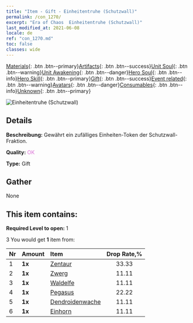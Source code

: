 ```yaml
---
title: "Item - Gift - Einheitentruhe (Schutzwall)"
permalink: /con_1270/
excerpt: "Era of Chaos  Einheitentruhe (Schutzwall)"
last_modified_at: 2021-06-08
locale: de
ref: "con_1270.md"
toc: false
classes: wide
---
```

 [Materials](/ItemsDE/){: .btn .btn--primary}[Artifacts](/ItemsDE/Artifacts/){: .btn .btn--success}[Unit Soul](/ItemsDE/UnitSoul/){: .btn .btn--warning}[Unit Awakening](/ItemsDE/UnitAwakening/){: .btn .btn--danger}[Hero Soul](/ItemsDE/HeroSoul/){: .btn .btn--info}[Hero Skill](/ItemsDE/HeroSkill/){: .btn .btn--primary}[Gift](/ItemsDE/Gift/){: .btn .btn--success}[Event related](/ItemsDE/Events/){: .btn .btn--warning}[Avatars](/ItemsDE/Avatars/){: .btn .btn--danger}[Consumables](/ItemsDE/Consumables/){: .btn .btn--info}[Unknown](/ItemsDE/Unknown/){: .btn .btn--primary}

 ![Einheitentruhe (Schutzwall)](/images/t/i_904002.png)

## Details
 **Beschreibung:** Gewährt ein zufälliges Einheiten-Token der Schutzwall-Fraktion.

 **Quality:** <span style="color: #DA70D6">OK</span>

 **Type:** Gift

## Gather

  None

## This item contains:

 **Required Level to open:** 1

 3 You would get **1** item  from:

  | Nr | Amount |     Item    | Drop Rate,% |
  |:---|:-------|:------------|:---------:|
  | 1 |  **1x** | [Zentaur](/ItemsDE/unt_199/) | 33.33 | 
  | 2 |  **1x** | [Zwerg](/ItemsDE/unt_200/) | 11.11 | 
  | 3 |  **1x** | [Waldelfe](/ItemsDE/unt_201/) | 11.11 | 
  | 4 |  **1x** | [Pegasus](/ItemsDE/unt_202/) | 22.22 | 
  | 5 |  **1x** | [Dendroidenwache](/ItemsDE/unt_203/) | 11.11 | 
  | 6 |  **1x** | [Einhorn](/ItemsDE/unt_204/) | 11.11 | 
